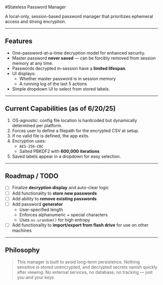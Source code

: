 #Stateless Password Manager

A local-only, session-based password manager that prioritizes ephemeral access and strong encryption.

---

## Features

- One-password-at-a-time decryption model for enhanced security.
- Master password **never saved** — can be forcibly removed from session memory at any time.
- Passwords decrypted in-session have a **limited lifespan**.
- UI displays:
  - Whether master password is in session memory
  - A running log of the last 5 actions
- Simple dropdown UI to select from stored labels.

---

## Current Capabilities (as of 6/20/25)

1. OS-agnostic: config file location is hardcoded but dynamically determined per platform.
2. Forces user to define a filepath for the encrypted CSV at setup.
3. If no valid file is defined, the app exits.
4. Encryption uses:
   - `AES-256-CBC`
   - Salted PBKDF2 with **600,000 iterations**
5. Saved labels appear in a dropdown for easy selection.

---

## Roadmap / TODO

- [ ] Finalize **decryption display** and auto-clear logic
- [ ] Add functionality to **store new passwords**
- [ ] Add ability to **remove existing passwords**
- [ ] Add password **generator**
  - User-specified length
  - Enforces alphanumeric + special characters
  - Uses `os.urandom()` for high entropy
- [ ] Add functionality to **import/export from flash drive** for use on other machines

---

##  Philosophy

> This manager is built to avoid long-term persistence. Nothing sensitive is stored unencrypted, and decrypted secrets vanish quickly after viewing. No external services, no database, no tracking — just you and your keys.


   
